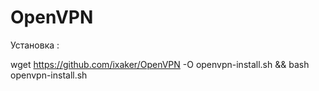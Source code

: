 # OpenVPN

Установка :

wget https://github.com/ixaker/OpenVPN -O openvpn-install.sh && bash openvpn-install.sh
